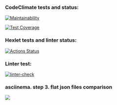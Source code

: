 ### CodeClimate tests and status:
[![Maintainability](https://api.codeclimate.com/v1/badges/bf71ead1321a0c6c9379/maintainability)](https://codeclimate.com/github/VadimYaskiv/python-project-50/maintainability)

[![Test Coverage](https://api.codeclimate.com/v1/badges/bf71ead1321a0c6c9379/test_coverage)](https://codeclimate.com/github/VadimYaskiv/python-project-50/test_coverage)

### Hexlet tests and linter status:
[![Actions Status](https://github.com/VadimYaskiv/python-project-50/workflows/hexlet-check/badge.svg)](https://github.com/VadimYaskiv/python-project-50/actions)

### Linter test:
[![linter-check](https://github.com/VadimYaskiv/python-project-50/actions/workflows/linter.yml/badge.svg)](https://github.com/VadimYaskiv/python-project-50/actions/workflows/linter.yml)

### asciinema. step 3. flat json files comparison
<a href="https://asciinema.org/a/b1EXOJLv7i7ZoBE4mMWZ29ivQ" target="_blank"><img src="https://asciinema.org/a/b1EXOJLv7i7ZoBE4mMWZ29ivQ.svg" /></a>